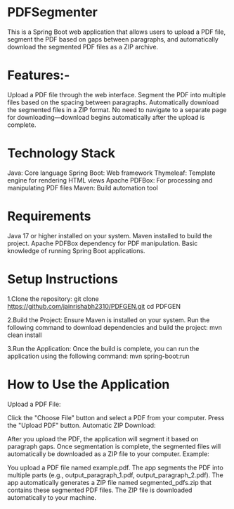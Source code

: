 # PDFSegmenter

This is a Spring Boot web application that allows users to upload a PDF file, segment the PDF based on gaps between paragraphs, and automatically download the segmented PDF files as a ZIP archive.

# Features:-
Upload a PDF file through the web interface.
Segment the PDF into multiple files based on the spacing between paragraphs.
Automatically download the segmented files in a ZIP format.
No need to navigate to a separate page for downloading—download begins automatically after the upload is complete.

# Technology Stack
Java: Core language
Spring Boot: Web framework
Thymeleaf: Template engine for rendering HTML views
Apache PDFBox: For processing and manipulating PDF files
Maven: Build automation tool

# Requirements
Java 17 or higher installed on your system.
Maven installed to build the project.
Apache PDFBox dependency for PDF manipulation.
Basic knowledge of running Spring Boot applications.

# Setup Instructions
1.Clone the repository:
git clone https://github.com/jainrishabh2310/PDFGEN.git
cd PDFGEN

2.Build the Project:
Ensure Maven is installed on your system. Run the following command to download dependencies and build the project:
mvn clean install

3.Run the Application:
Once the build is complete, you can run the application using the following command:
mvn spring-boot:run


# How to Use the Application
  Upload a PDF File:

Click the "Choose File" button and select a PDF from your computer.
Press the "Upload PDF" button.
Automatic ZIP Download:

After you upload the PDF, the application will segment it based on paragraph gaps.
Once segmentation is complete, the segmented files will automatically be downloaded as a ZIP file to your computer.
Example:

You upload a PDF file named example.pdf.
The app segments the PDF into multiple parts (e.g., output_paragraph_1.pdf, output_paragraph_2.pdf).
The app automatically generates a ZIP file named segmented_pdfs.zip that contains these segmented PDF files.
The ZIP file is downloaded automatically to your machine.



